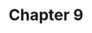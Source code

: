 ---
title: Chapter 9
description: Measuring documentation quality
layout: ../../layouts/MainLayout.astro
---